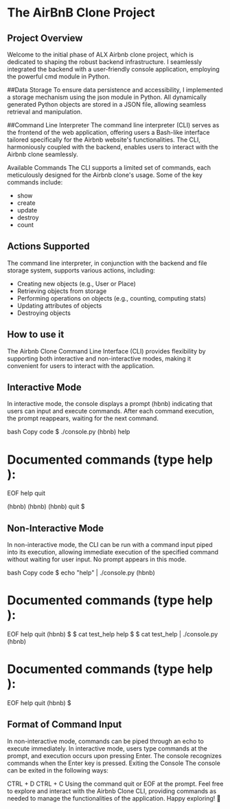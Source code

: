 # The AirBnB Clone Project
## Project Overview
Welcome to the initial phase of ALX Airbnb clone project, which is dedicated to shaping the robust backend infrastructure. I seamlessly integrated the backend with a user-friendly console application, employing the powerful cmd module in Python.

##Data Storage
To ensure data persistence and accessibility, I implemented a storage mechanism using the json module in Python. All dynamically generated Python objects are stored in a JSON file, allowing seamless retrieval and manipulation.

##Command Line Interpreter
The command line interpreter (CLI) serves as the frontend of the web application, offering users a Bash-like interface tailored specifically for the Airbnb website's functionalities. The CLI, harmoniously coupled with the backend, enables users to interact with the Airbnb clone seamlessly.

Available Commands
The CLI supports a limited set of commands, each meticulously designed for the Airbnb clone's usage. Some of the key commands include:

* show
* create
* update
* destroy
* count

## Actions Supported

The command line interpreter, in conjunction with the backend and file storage system, supports various actions, including:

* Creating new objects (e.g., User or Place)
* Retrieving objects from storage
* Performing operations on objects (e.g., counting, computing stats)
* Updating attributes of objects
* Destroying objects

## How to use it
The Airbnb Clone Command Line Interface (CLI) provides flexibility by supporting both interactive and non-interactive modes, making it convenient for users to interact with the application.

## Interactive Mode
In interactive mode, the console displays a prompt (hbnb) indicating that users can input and execute commands. After each command execution, the prompt reappears, waiting for the next command.

bash
Copy code
$ ./console.py
(hbnb) help

Documented commands (type help <topic>):
========================================
EOF  help  quit

(hbnb) 
(hbnb) 
(hbnb) quit
$
## Non-Interactive Mode
In non-interactive mode, the CLI can be run with a command input piped into its execution, allowing immediate execution of the specified command without waiting for user input. No prompt appears in this mode.

bash
Copy code
$ echo "help" | ./console.py
(hbnb)

Documented commands (type help <topic>):
========================================
EOF  help  quit
(hbnb) 
$
$ cat test_help
help
$
$ cat test_help | ./console.py
(hbnb)

Documented commands (type help <topic>):
========================================
EOF  help  quit
(hbnb) 
$
## Format of Command Input
In non-interactive mode, commands can be piped through an echo to execute immediately.
In interactive mode, users type commands at the prompt, and execution occurs upon pressing Enter. The console recognizes commands when the Enter key is pressed.
Exiting the Console
The console can be exited in the following ways:

CTRL + D
CTRL + C
Using the command quit or EOF at the prompt.
Feel free to explore and interact with the Airbnb Clone CLI, providing commands as needed to manage the functionalities of the application. Happy exploring! 🚀
